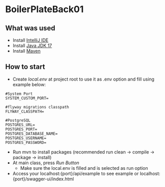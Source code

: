 # BoilerPlateBack01

##  What was used

- Install [IntelliJ IDE](https://www.jetbrains.com/pt-br/idea/)
- Install [Java JDK 17](https://www.oracle.com/java/technologies/javase/jdk17-archive-downloads.html)
- Install [Maven](https://maven.apache.org/download.cgi)

## How to start

- Create *_local.env_* at project root to use it as .env option and fill using example below:

```
#System Port
SYSTEM_CUSTOM_PORT=

#flyway migrations classpath
FLYWAY_CLASSPATH=

#PostgreSQL
POSTGRES_URL=
POSTGRES_PORT=
POSTGRES_DATABASE_NAME=
POSTGRES_USERNAME=
POSTGRES_PASSWORD=
```

- Run mvn to install packages (recommended run clean -> compile -> package -> install)
- At main class, press *Run Button*
  - Make sure the local.env is filled and is selected as run option
- Access your localhost:{port}/api/example to see example or localhost:{port}/swagger-ui/index.html